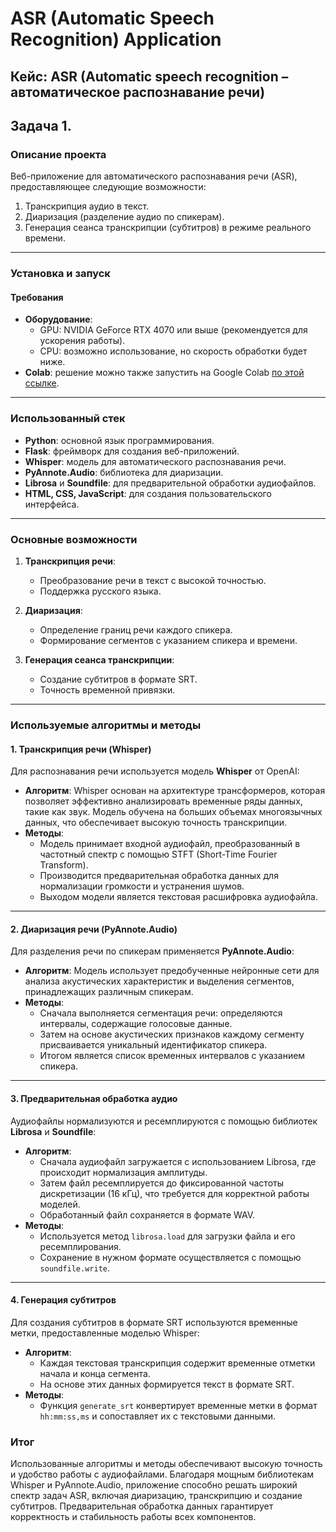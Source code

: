 # ASR (Automatic Speech Recognition) Application
## Кейс: ASR (Automatic speech recognition – автоматическое распознавание речи)
## Задача 1.

### Описание проекта
Веб-приложение для автоматического распознавания речи (ASR), предоставляющее следующие возможности:
1. Транскрипция аудио в текст.
2. Диаризация (разделение аудио по спикерам).
3. Генерация сеанса транскрипции (субтитров) в режиме реального времени.

---

### Установка и запуск
#### Требования
- **Оборудование**:
  - GPU: NVIDIA GeForce RTX 4070 или выше (рекомендуется для ускорения работы).
  - CPU: возможно использование, но скорость обработки будет ниже.
- **Colab**: решение можно также запустить на Google Colab [по этой ссылке](https://colab.research.google.com/drive/1kCXscE3GLK1CPpmD548z-WyG0UtAS9-t?usp=sharing).

---

### Использованный стек
- **Python**: основной язык программирования.
- **Flask**: фреймворк для создания веб-приложений.
- **Whisper**: модель для автоматического распознавания речи.
- **PyAnnote.Audio**: библиотека для диаризации.
- **Librosa** и **Soundfile**: для предварительной обработки аудиофайлов.
- **HTML, CSS, JavaScript**: для создания пользовательского интерфейса.

---

### Основные возможности
1. **Транскрипция речи**:
   - Преобразование речи в текст с высокой точностью.
   - Поддержка русского языка.

2. **Диаризация**:
   - Определение границ речи каждого спикера.
   - Формирование сегментов с указанием спикера и времени.

3. **Генерация сеанса транскрипции**:
   - Создание субтитров в формате SRT.
   - Точность временной привязки.

---

### Используемые алгоритмы и методы

#### 1. **Транскрипция речи (Whisper)**
Для распознавания речи используется модель **Whisper** от OpenAI:
- **Алгоритм**: Whisper основан на архитектуре трансформеров, которая позволяет эффективно анализировать временные ряды данных, такие как звук. Модель обучена на больших объемах многоязычных данных, что обеспечивает высокую точность транскрипции.
- **Методы**:
  - Модель принимает входной аудиофайл, преобразованный в частотный спектр с помощью STFT (Short-Time Fourier Transform).
  - Производится предварительная обработка данных для нормализации громкости и устранения шумов.
  - Выходом модели является текстовая расшифровка аудиофайла.

---

#### 2. **Диаризация речи (PyAnnote.Audio)**
Для разделения речи по спикерам применяется **PyAnnote.Audio**:
- **Алгоритм**: Модель использует предобученные нейронные сети для анализа акустических характеристик и выделения сегментов, принадлежащих различным спикерам.
- **Методы**:
  - Сначала выполняется сегментация речи: определяются интервалы, содержащие голосовые данные.
  - Затем на основе акустических признаков каждому сегменту присваивается уникальный идентификатор спикера.
  - Итогом является список временных интервалов с указанием спикера.

---

#### 3. **Предварительная обработка аудио**
Аудиофайлы нормализуются и ресемплируются с помощью библиотек **Librosa** и **Soundfile**:
- **Алгоритм**:
  - Сначала аудиофайл загружается с использованием Librosa, где происходит нормализация амплитуды.
  - Затем файл ресемплируется до фиксированной частоты дискретизации (16 кГц), что требуется для корректной работы моделей.
  - Обработанный файл сохраняется в формате WAV.
- **Методы**:
  - Используется метод `librosa.load` для загрузки файла и его ресемплирования.
  - Сохранение в нужном формате осуществляется с помощью `soundfile.write`.

---

#### 4. **Генерация субтитров**
Для создания субтитров в формате SRT используются временные метки, предоставленные моделью Whisper:
- **Алгоритм**:
  - Каждая текстовая транскрипция содержит временные отметки начала и конца сегмента.
  - На основе этих данных формируется текст в формате SRT.
- **Методы**:
  - Функция `generate_srt` конвертирует временные метки в формат `hh:mm:ss,ms` и сопоставляет их с текстовыми данными.


### Итог
Использованные алгоритмы и методы обеспечивают высокую точность и удобство работы с аудиофайлами. Благодаря мощным библиотекам Whisper и PyAnnote.Audio, приложение способно решать широкий спектр задач ASR, включая диаризацию, транскрипцию и создание субтитров. Предварительная обработка данных гарантирует корректность и стабильность работы всех компонентов.
